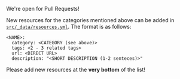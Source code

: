 We're open for Pull Requests!

New resources for the categories mentioned above can be added in [`src/_data/resources.yml`](https://github.com/RemoteML/bestofml/blob/master/src/_data/resources.yml). The format is as follows:

```
<NAME>:
  category: <CATEGORY (see above)>
  tags: <2 - 3 related tags>
  url: <DIRECT URL>
  description: "<SHORT DESCRIPTION (1-2 senteces)>"
```

Please add new resources at the **very bottom** of the list!